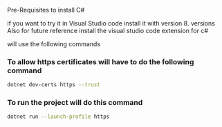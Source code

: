 Pre-Requisites to install C#


if you want to try it in Visual Studio code install it with version 8. versions
Also for future reference install the visual studio code extension for c#

will use the following commands

### To allow https certificates will have to do the following command
```bash
dotnet dev-certs https --trust

``` 


### To run the project will do this command

```bash
dotnet run --launch-profile https
``` 